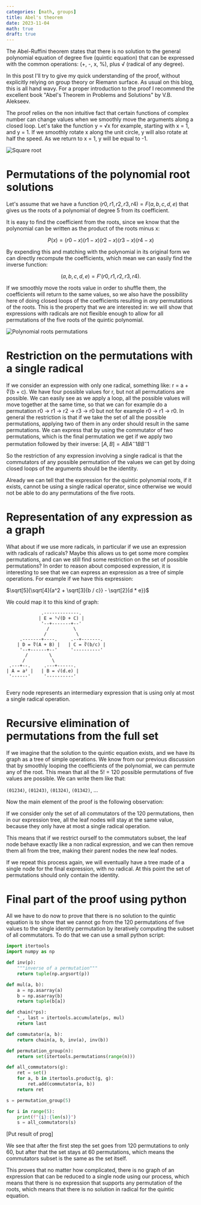 ```yaml
---
categories: [math, groups]
title: Abel's theorem
date: 2023-11-04
math: true
draft: true
---
```



The Abel-Ruffini theorem states that there is no solution to the general
polynomial equation of degree five (quintic equation) that can be expressed
with the common operations: (+, -, x, %), plus √ (radical of any degree).

In this post I'll try to give my quick understanding of the proof, without
explicitly relying on group theory or Riemann surface.  As usual on this blog,
this is all hand wavy.  For a proper introduction to the proof I recommend the
excellent book "Abel's Theorem in Problems and Solutions" by V.B. Alekseev.

The proof relies on the non intuitive fact that certain functions of complex
number can change values when we smoothly move the arguments along a closed
loop.  Let's take the function y = √x for example, starting with x = 1,
and y = 1.  If we smoothly rotate x along the unit circle, y will also rotate
at half the speed.  As we return to x = 1, y will be equal to -1.

![Square root](/imgs/abel-0.png)

# Permutations of the polynomial root solutions

Let's assume that we have a function $(r0, r1, r2, r3, r4) = F(a, b, c, d, e)$
that gives us the roots of a polynomial of degree 5 from its coefficient.

It is easy to find the coefficient from the roots, since we know that the
polynomial can be written as the product of the roots minus x:

$$
    P(x) = (r0 - x)(r1 - x)(r2 - x)(r3 - x)(r4 - x)
$$

By expending this and matching with the polynomial in its original form we
can directly recompute the coefficients, which mean we can easily find the
inverse function:

$$
    (a, b, c, d, e) = F'(r0, r1, r2, r3, r4).
$$

If we smoothly move the roots value in order to shuffle them, the coefficients
will return to the same values, so we also have the possibility here of
doing closed loops of the coefficients resulting in *any* permutations of the
roots.  This is the property that we are interested in: we will show
that expressions with radicals are not flexible enough to allow for all
permutations of the five roots of the quintic polynomial.

![Polynomial roots permutations](/imgs/abel-1.png)

# Restriction on the permutations with a single radical

If we consider an expression with only one radical, something like:
r = a + ∜(b + c).  We have four possible values for r, but not all
permutations are possible.  We can easily see as we apply a loop, all the
possible values will move together at the same time, so that we can for
example do a permutation r0 -> r1 -> r2 -> r3 -> r0 but not for example
r0 -> r1 -> r0.  In general the restriction is that if we take the set
of all the possible permutations, applying two of them in any order should
result in the same permutations.  We can express that by using the
commutator of two permutations, which is the final permutation we get
if we apply two permutation followed by their inverse:
$[A,B] = A B A^-1 B B^-1$

So the restriction of any expression involving a single radical is that the
commutators of any possible permutation of the values we can get by
doing closed loops of the arguments should be the identity.

Already we can tell that the expression for the quintic polynomial roots,
if it exists, cannot be using a single radical operator, since otherwise
we would not be able to do any permutations of the five roots.

# Representation of any expression as a graph

What about if we use more radicals, in particular if we use an expression with
radicals of radicals?  Maybe this allows us to get some more complex
permutations, and can we still find some restriction on the set of possible
permutations?  In order to reason about composed expression, it is interesting
to see that we can express an expression as a tree of simple
operations.  For example if we have this expression:

$\sqrt[5]{\sqrt[4]{a^2 + \sqrt[3]{b / c}} - \sqrt[2]{d * e}}$

We could map it to this kind of graph:

```goat
             .-------------.                                                
            | E = ⁵√(D + C) |                                               
             '--+-------+--'                                                
               /         \                                              
              /           \                                                 
     .-------+----.     .--+-------.                                              
    | D = ∜(A + B) |   | C = ∛(b/c) |                                           
     '--+------+--'     '----------'                                             
       /        \                                               
      /          \                                              
 .---+--.     .---+------.                                                      
| A = a² |   | B = √(d.e) |                                                     
 '------'     '----------'                                                      
                                                                             
```                                                 

Every node represents an intermediary expression that is using only at most
a single radical operation.


# Recursive elimination of permutations from the full set

If we imagine that the solution to the quintic equation exists, and we
have its graph as a tree of simple operations.  We know from our previous
discussion that by smoothly looping the coefficients of the polynomial, we
can permute any of the root.  This mean that all the 5! = 120 possible
permutations of five values are possible.  We can write them like that:

`(01234)`, `(01243)`, `(01324)`, `(01342)`, ...

Now the main element of the proof is the following observation:

If we consider only the set of all commutators of the 120 permutations,
then in our expression tree, all the leaf nodes will stay at the same value,
because they only have at most a single radical operation.

This means that if we restrict ourself to the commutators subset, the leaf
node behave exactly like a non radical expression, and we can then remove
them all from the tree, making their parent nodes the new leaf nodes.

If we repeat this process again, we will eventually have a tree made of
a single node for the final expression, with no radical.  At this point
the set of permutations should only contain the identity.


# Final part of the proof using python

All we have to do now to prove that there is no solution to the quintic
equation is to show that we cannot go from the 120 permutations of five
values to the single identity permutation by iteratively computing the
subset of all commutators.  To do that we can use a small python script:

```python
import itertools
import numpy as np

def inv(p):
    """inverse of a permutation"""
    return tuple(np.argsort(p))

def mul(a, b):
    a = np.asarray(a)
    b = np.asarray(b)
    return tuple(b[a])

def chain(*ps):
    *_, last = itertools.accumulate(ps, mul)
    return last

def commutator(a, b):
    return chain(a, b, inv(a), inv(b))

def permutation_group(n):
    return set(itertools.permutations(range(n)))

def all_commutators(g):
    ret = set()
    for a, b in itertools.product(g, g):
        ret.add(commutator(a, b))
    return ret

s = permutation_group(5)

for i in range(5):
    print(f"{i}:{len(s)}")
    s = all_commutators(s)
```

[Put result of prog]

We see that after the first step the set goes from 120 permutations to
only 60, but after that the set stays at 60 permutations, which means the
commutators subset is the same as the set itself.

This proves that no matter how complicated, there is no graph of an expression
that can be reduced to a single node using our process, which means that there
is no expression that supports any permutation of the roots, which means that
there is no solution in radical for the quintic equation.
